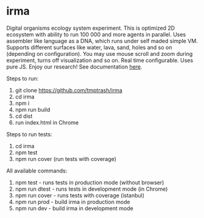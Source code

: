# irma
Digital organisms ecology system experiment. This is optimized 2D ecosystem with ability to run 100 000 and more agents in parallel. Uses assembler like language as a DNA, which runs under self maded simple VM. Supports different surfaces like water, lava, sand, holes and so on (depending on configuration). You may use mouse scroll and zoom during experiment, turns off visualization and so on. Real time configurable. Uses pure JS. Enjoy our research! See documentation [here](https://docs.google.com/document/d/1qTz61YHFw17TLQeiHPI_xKHCWmP0st1fFukv4d9k460).

Steps to run:
1. git clone https://github.com/tmptrash/irma
2. cd irma
3. npm i
4. npm run build
5. cd dist
6. run index.html in Chrome

Steps to run tests:
1. cd irma
2. npm test
3. npm run cover (run tests with coverage)

All available commands:
1. npm test      - runs tests in production mode (without browser)
2. npm run dtest - runs tests in development mode (in Chrome)
3. npm run cover - runs tests with coverage (istanbul)
4. npm run prod  - build irma in production mode
4. npm run dev   - build irma in development mode